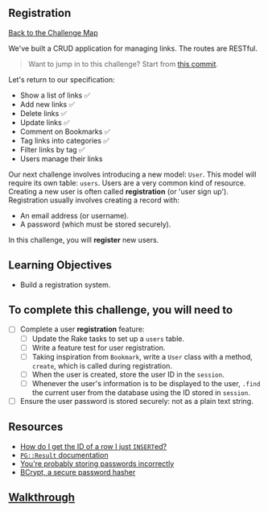 ## Registration

[Back to the Challenge Map](00_challenge_map.md#challenges)

We've built a CRUD application for managing links. The routes are RESTful.

> Want to jump in to this challenge? Start from [this commit](https://github.com/sjmog/bookmark_manager/commit/ecdcdbca3e859127a2123ce10791f27e20eac76b).

Let's return to our specification:

* Show a list of links :white_check_mark:
* Add new links :white_check_mark:
* Delete links :white_check_mark:
* Update links :white_check_mark:
* Comment on Bookmarks :white_check_mark:
* Tag links into categories :white_check_mark:
* Filter links by tag :white_check_mark:
* Users manage their links

Our next challenge involves introducing a new model: `User`. This model will require its own table: `users`. Users are a very common kind of resource. Creating a new user is often called **registration** (or 'user sign up'). Registration usually involves creating a record with:

* An email address (or username).
* A password (which must be stored securely).

In this challenge, you will **register** new users.

## Learning Objectives

* Build a registration system.

## To complete this challenge, you will need to

- [ ] Complete a user **registration** feature:
  - [ ] Update the Rake tasks to set up a `users` table.
  - [ ] Write a feature test for user registration.
  - [ ] Taking inspiration from `Bookmark`, write a `User` class with a method, `create`, which is called during registration.
  - [ ] When the user is created, store the user ID in the `session`.
  - [ ] Whenever the user's information is to be displayed to the user, `.find` the current user from the database using the ID stored in `session`.
- [ ] Ensure the user password is stored securely: not as a plain text string.

## Resources

* [How do I get the ID of a row I just `INSERT`ed?](https://stackoverflow.com/questions/17870010/how-to-get-the-id-of-the-row-inserted-from-pgresult)
* [`PG::Result` documentation](http://www.rubydoc.info/gems/pg/0.17.1/PG/Result)
* [You're probably storing passwords incorrectly](https://blog.codinghorror.com/youre-probably-storing-passwords-incorrectly/)
* [BCrypt, a secure password hasher](https://github.com/codahale/bcrypt-ruby)

## [Walkthrough](walkthroughs/16.md)
